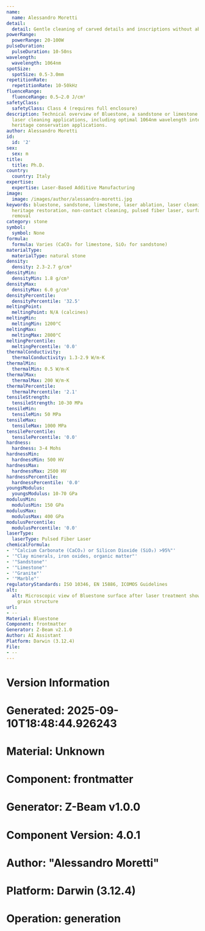 ```yaml
---
name:
  name: Alessandro Moretti
detail:
  detail: Gentle cleaning of carved details and inscriptions without abrasive damage
powerRange:
  powerRange: 20-100W
pulseDuration:
  pulseDuration: 10-50ns
wavelength:
  wavelength: 1064nm
spotSize:
  spotSize: 0.5-3.0mm
repetitionRate:
  repetitionRate: 10-50kHz
fluenceRange:
  fluenceRange: 0.5–2.0 J/cm²
safetyClass:
  safetyClass: Class 4 (requires full enclosure)
description: Technical overview of Bluestone, a sandstone or limestone variant, for
  laser cleaning applications, including optimal 1064nm wavelength interaction, and
  heritage conservation applications.
author: Alessandro Moretti
id:
  id: '2'
sex:
  sex: m
title:
  title: Ph.D.
country:
  country: Italy
expertise:
  expertise: Laser-Based Additive Manufacturing
image:
  image: /images/author/alessandro-moretti.jpg
keywords: bluestone, sandstone, limestone, laser ablation, laser cleaning, stone conservation,
  heritage restoration, non-contact cleaning, pulsed fiber laser, surface contamination
  removal
category: stone
symbol:
  symbol: None
formula:
  formula: Varies (CaCO₃ for limestone, SiO₂ for sandstone)
materialType:
  materialType: natural stone
density:
  density: 2.3-2.7 g/cm³
densityMin:
  densityMin: 1.8 g/cm³
densityMax:
  densityMax: 6.0 g/cm³
densityPercentile:
  densityPercentile: '32.5'
meltingPoint:
  meltingPoint: N/A (calcines)
meltingMin:
  meltingMin: 1200°C
meltingMax:
  meltingMax: 2800°C
meltingPercentile:
  meltingPercentile: '0.0'
thermalConductivity:
  thermalConductivity: 1.3-2.9 W/m·K
thermalMin:
  thermalMin: 0.5 W/m·K
thermalMax:
  thermalMax: 200 W/m·K
thermalPercentile:
  thermalPercentile: '2.1'
tensileStrength:
  tensileStrength: 10-30 MPa
tensileMin:
  tensileMin: 50 MPa
tensileMax:
  tensileMax: 1000 MPa
tensilePercentile:
  tensilePercentile: '0.0'
hardness:
  hardness: 3-4 Mohs
hardnessMin:
  hardnessMin: 500 HV
hardnessMax:
  hardnessMax: 2500 HV
hardnessPercentile:
  hardnessPercentile: '0.0'
youngsModulus:
  youngsModulus: 10-70 GPa
modulusMin:
  modulusMin: 150 GPa
modulusMax:
  modulusMax: 400 GPa
modulusPercentile:
  modulusPercentile: '0.0'
laserType:
  laserType: Pulsed Fiber Laser
chemicalFormula:
- '"Calcium Carbonate (CaCO₃) or Silicon Dioxide (SiO₂) >95%"'
- '"Clay minerals, iron oxides, organic matter"'
- '"Sandstone"'
- '"Limestone"'
- '"Granite"'
- '"Marble"'
regulatoryStandards: ISO 10346, EN 15886, ICOMOS Guidelines
alt:
  alt: Microscopic view of Bluestone surface after laser treatment showing preserved
    grain structure
url:
- --
Material: Bluestone
Component: frontmatter
Generator: Z-Beam v2.1.0
Author: AI Assistant
Platform: Darwin (3.12.4)
File:
- --
---
```


# Version Information
# Generated: 2025-09-10T18:48:44.926243
# Material: Unknown
# Component: frontmatter
# Generator: Z-Beam v1.0.0
# Component Version: 4.0.1
# Author: "Alessandro Moretti"
# Platform: Darwin (3.12.4)
# Operation: generation
